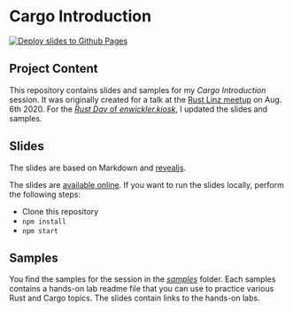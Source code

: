# Cargo Introduction

[![Deploy slides to Github Pages](https://github.com/rstropek/CargoIntro/actions/workflows/action.yml/badge.svg)](https://github.com/rstropek/CargoIntro/actions/workflows/action.yml)

## Project Content

This repository contains slides and samples for my *Cargo Introduction* session. It was originally created for a talk at the [Rust Linz meetup](https://www.meetup.com/de-DE/Rust-Linz/events/271857182/) on Aug. 6th 2020. For the [*Rust Day* of *enwickler.kiosk*](https://kiosk.entwickler.de/rust-day/), I updated the slides and samples.

## Slides

The slides are based on Markdown and [revealjs](https://revealjs.com/).

The slides are [available online](https://rstropek.github.io/CargoIntro/). If you want to run the slides locally, perform the following steps:

* Clone this repository
* `npm install`
* `npm start`

## Samples

You find the samples for the session in the [*samples*](samples) folder. Each samples contains a hands-on lab readme file that you can use to practice various Rust and Cargo topics. The slides contain links to the hands-on labs.
